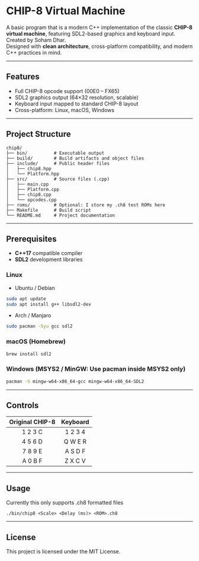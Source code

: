 # CHIP-8 Virtual Machine

A basic program that is a modern C++ implementation of the classic **CHIP-8 virtual machine**, featuring SDL2-based graphics and keyboard input. Created by Soham Dhar.  
Designed with **clean architecture**, cross-platform compatibility, and modern C++ practices in mind.  

---

## Features

- Full CHIP-8 opcode support (00E0 – FX65)  
- SDL2 graphics output (64×32 resolution, scalable)  
- Keyboard input mapped to standard CHIP-8 layout  
- Cross-platform: Linux, macOS, Windows   

---

## Project Structure
```
chip8/
├── bin/          # Executable output
├── build/        # Build artifacts and object files
├── include/      # Public header files
│   ├── chip8.hpp
│   └── Platform.hpp
├── src/          # Source files (.cpp)
│   ├── main.cpp
│   ├── Platform.cpp
│   ├── chip8.cpp
│   └── opcodes.cpp
├── roms/         # Optional: I store my .ch8 test ROMs here
├── Makefile      # Build script
└── README.md     # Project documentation
```
---

## Prerequisites

- **C++17** compatible compiler  
- **SDL2** development libraries  

### Linux

- Ubuntu / Debian
```bash
sudo apt update
sudo apt install g++ libsdl2-dev
```

- Arch / Manjaro
```bash
sudo pacman -Syu gcc sdl2
```

### macOS (Homebrew)
```bash
brew install sdl2
```

### Windows (MSYS2 / MinGW: Use pacman inside MSYS2 only)
```bash
pacman -S mingw-w64-x86_64-gcc mingw-w64-x86_64-SDL2
```
---

## Controls
| Original CHIP-8 | Keyboard |
|:---------------:|:--------:|
| 1 2 3 C         | 1 2 3 4  |
| 4 5 6 D         | Q W E R  |
| 7 8 9 E         | A S D F  |
| A 0 B F         | Z X C V  |
---

## Usage
Currently this only supports .ch8 formatted files
```
./bin/chip8 <Scale> <Delay (ms)> <ROM>.ch8
```
---

## License
This project is licensed under the MIT License.
